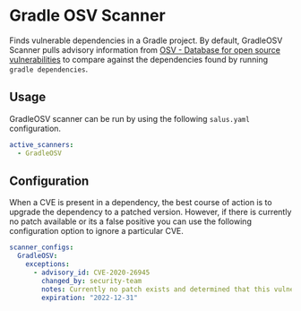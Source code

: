 # Gradle OSV Scanner

Finds vulnerable dependencies in a Gradle project. By default, GradleOSV Scanner pulls advisory information from [OSV - Database for open source vulnerabilities](https://osv.dev/) to compare against the dependencies found by running `gradle dependencies`.

## Usage

GradleOSV scanner can be run by using the following `salus.yaml` configuration.

```yaml
active_scanners:
  - GradleOSV
```

## Configuration

When a CVE is present in a dependency, the best course of action is to upgrade the dependency to a patched version. However, if there is currently no patch available or its a false positive you can use the following configuration option to ignore a particular CVE.

```yaml
scanner_configs:
  GradleOSV:
    exceptions:
      - advisory_id: CVE-2020-26945
        changed_by: security-team
        notes: Currently no patch exists and determined that this vulnerability is not exploitable.
        expiration: "2022-12-31"
```
